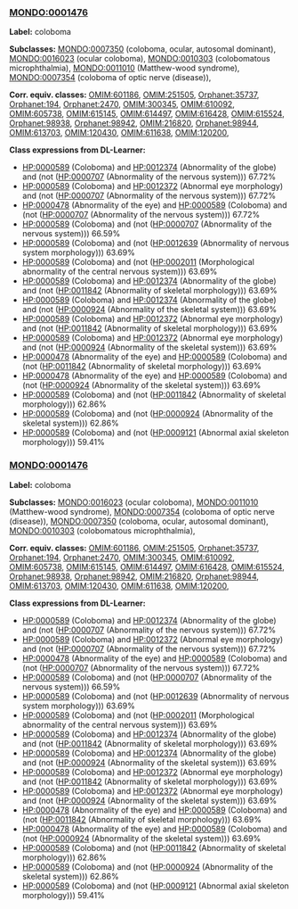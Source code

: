 
### [MONDO:0001476](http://purl.obolibrary.org/obo/MONDO_0001476)
**Label:** coloboma

**Subclasses:** [MONDO:0007350](http://purl.obolibrary.org/obo/MONDO_0007350) (coloboma, ocular, autosomal dominant), [MONDO:0016023](http://purl.obolibrary.org/obo/MONDO_0016023) (ocular coloboma), [MONDO:0010303](http://purl.obolibrary.org/obo/MONDO_0010303) (colobomatous microphthalmia), [MONDO:0011010](http://purl.obolibrary.org/obo/MONDO_0011010) (Matthew-wood syndrome), [MONDO:0007354](http://purl.obolibrary.org/obo/MONDO_0007354) (coloboma of optic nerve (disease)), 

**Corr. equiv. classes:** [OMIM:601186](http://purl.obolibrary.org/obo/OMIM_601186), [OMIM:251505](http://purl.obolibrary.org/obo/OMIM_251505), [Orphanet:35737](http://www.orpha.net/ORDO/Orphanet_35737), [Orphanet:194](http://www.orpha.net/ORDO/Orphanet_194), [Orphanet:2470](http://www.orpha.net/ORDO/Orphanet_2470), [OMIM:300345](http://purl.obolibrary.org/obo/OMIM_300345), [OMIM:610092](http://purl.obolibrary.org/obo/OMIM_610092), [OMIM:605738](http://purl.obolibrary.org/obo/OMIM_605738), [OMIM:615145](http://purl.obolibrary.org/obo/OMIM_615145), [OMIM:614497](http://purl.obolibrary.org/obo/OMIM_614497), [OMIM:616428](http://purl.obolibrary.org/obo/OMIM_616428), [OMIM:615524](http://purl.obolibrary.org/obo/OMIM_615524), [Orphanet:98938](http://www.orpha.net/ORDO/Orphanet_98938), [Orphanet:98942](http://www.orpha.net/ORDO/Orphanet_98942), [OMIM:216820](http://purl.obolibrary.org/obo/OMIM_216820), [Orphanet:98944](http://www.orpha.net/ORDO/Orphanet_98944), [OMIM:613703](http://purl.obolibrary.org/obo/OMIM_613703), [OMIM:120430](http://purl.obolibrary.org/obo/OMIM_120430), [OMIM:611638](http://purl.obolibrary.org/obo/OMIM_611638), [OMIM:120200](http://purl.obolibrary.org/obo/OMIM_120200), 

**Class expressions from DL-Learner:**

- [HP:0000589](http://purl.obolibrary.org/obo/HP_0000589) (Coloboma) and [HP:0012374](http://purl.obolibrary.org/obo/HP_0012374) (Abnormality of the globe) and (not ([HP:0000707](http://purl.obolibrary.org/obo/HP_0000707) (Abnormality of the nervous system))) 67.72%
- [HP:0000589](http://purl.obolibrary.org/obo/HP_0000589) (Coloboma) and [HP:0012372](http://purl.obolibrary.org/obo/HP_0012372) (Abnormal eye morphology) and (not ([HP:0000707](http://purl.obolibrary.org/obo/HP_0000707) (Abnormality of the nervous system))) 67.72%
- [HP:0000478](http://purl.obolibrary.org/obo/HP_0000478) (Abnormality of the eye) and [HP:0000589](http://purl.obolibrary.org/obo/HP_0000589) (Coloboma) and (not ([HP:0000707](http://purl.obolibrary.org/obo/HP_0000707) (Abnormality of the nervous system))) 67.72%
- [HP:0000589](http://purl.obolibrary.org/obo/HP_0000589) (Coloboma) and (not ([HP:0000707](http://purl.obolibrary.org/obo/HP_0000707) (Abnormality of the nervous system))) 66.59%
- [HP:0000589](http://purl.obolibrary.org/obo/HP_0000589) (Coloboma) and (not ([HP:0012639](http://purl.obolibrary.org/obo/HP_0012639) (Abnormality of nervous system morphology))) 63.69%
- [HP:0000589](http://purl.obolibrary.org/obo/HP_0000589) (Coloboma) and (not ([HP:0002011](http://purl.obolibrary.org/obo/HP_0002011) (Morphological abnormality of the central nervous system))) 63.69%
- [HP:0000589](http://purl.obolibrary.org/obo/HP_0000589) (Coloboma) and [HP:0012374](http://purl.obolibrary.org/obo/HP_0012374) (Abnormality of the globe) and (not ([HP:0011842](http://purl.obolibrary.org/obo/HP_0011842) (Abnormality of skeletal morphology))) 63.69%
- [HP:0000589](http://purl.obolibrary.org/obo/HP_0000589) (Coloboma) and [HP:0012374](http://purl.obolibrary.org/obo/HP_0012374) (Abnormality of the globe) and (not ([HP:0000924](http://purl.obolibrary.org/obo/HP_0000924) (Abnormality of the skeletal system))) 63.69%
- [HP:0000589](http://purl.obolibrary.org/obo/HP_0000589) (Coloboma) and [HP:0012372](http://purl.obolibrary.org/obo/HP_0012372) (Abnormal eye morphology) and (not ([HP:0011842](http://purl.obolibrary.org/obo/HP_0011842) (Abnormality of skeletal morphology))) 63.69%
- [HP:0000589](http://purl.obolibrary.org/obo/HP_0000589) (Coloboma) and [HP:0012372](http://purl.obolibrary.org/obo/HP_0012372) (Abnormal eye morphology) and (not ([HP:0000924](http://purl.obolibrary.org/obo/HP_0000924) (Abnormality of the skeletal system))) 63.69%
- [HP:0000478](http://purl.obolibrary.org/obo/HP_0000478) (Abnormality of the eye) and [HP:0000589](http://purl.obolibrary.org/obo/HP_0000589) (Coloboma) and (not ([HP:0011842](http://purl.obolibrary.org/obo/HP_0011842) (Abnormality of skeletal morphology))) 63.69%
- [HP:0000478](http://purl.obolibrary.org/obo/HP_0000478) (Abnormality of the eye) and [HP:0000589](http://purl.obolibrary.org/obo/HP_0000589) (Coloboma) and (not ([HP:0000924](http://purl.obolibrary.org/obo/HP_0000924) (Abnormality of the skeletal system))) 63.69%
- [HP:0000589](http://purl.obolibrary.org/obo/HP_0000589) (Coloboma) and (not ([HP:0011842](http://purl.obolibrary.org/obo/HP_0011842) (Abnormality of skeletal morphology))) 62.86%
- [HP:0000589](http://purl.obolibrary.org/obo/HP_0000589) (Coloboma) and (not ([HP:0000924](http://purl.obolibrary.org/obo/HP_0000924) (Abnormality of the skeletal system))) 62.86%
- [HP:0000589](http://purl.obolibrary.org/obo/HP_0000589) (Coloboma) and (not ([HP:0009121](http://purl.obolibrary.org/obo/HP_0009121) (Abnormal axial skeleton morphology))) 59.41%



### [MONDO:0001476](http://purl.obolibrary.org/obo/MONDO_0001476)
**Label:** coloboma

**Subclasses:** [MONDO:0016023](http://purl.obolibrary.org/obo/MONDO_0016023) (ocular coloboma), [MONDO:0011010](http://purl.obolibrary.org/obo/MONDO_0011010) (Matthew-wood syndrome), [MONDO:0007354](http://purl.obolibrary.org/obo/MONDO_0007354) (coloboma of optic nerve (disease)), [MONDO:0007350](http://purl.obolibrary.org/obo/MONDO_0007350) (coloboma, ocular, autosomal dominant), [MONDO:0010303](http://purl.obolibrary.org/obo/MONDO_0010303) (colobomatous microphthalmia), 

**Corr. equiv. classes:** [OMIM:601186](http://purl.obolibrary.org/obo/OMIM_601186), [OMIM:251505](http://purl.obolibrary.org/obo/OMIM_251505), [Orphanet:35737](http://www.orpha.net/ORDO/Orphanet_35737), [Orphanet:194](http://www.orpha.net/ORDO/Orphanet_194), [Orphanet:2470](http://www.orpha.net/ORDO/Orphanet_2470), [OMIM:300345](http://purl.obolibrary.org/obo/OMIM_300345), [OMIM:610092](http://purl.obolibrary.org/obo/OMIM_610092), [OMIM:605738](http://purl.obolibrary.org/obo/OMIM_605738), [OMIM:615145](http://purl.obolibrary.org/obo/OMIM_615145), [OMIM:614497](http://purl.obolibrary.org/obo/OMIM_614497), [OMIM:616428](http://purl.obolibrary.org/obo/OMIM_616428), [OMIM:615524](http://purl.obolibrary.org/obo/OMIM_615524), [Orphanet:98938](http://www.orpha.net/ORDO/Orphanet_98938), [Orphanet:98942](http://www.orpha.net/ORDO/Orphanet_98942), [OMIM:216820](http://purl.obolibrary.org/obo/OMIM_216820), [Orphanet:98944](http://www.orpha.net/ORDO/Orphanet_98944), [OMIM:613703](http://purl.obolibrary.org/obo/OMIM_613703), [OMIM:120430](http://purl.obolibrary.org/obo/OMIM_120430), [OMIM:611638](http://purl.obolibrary.org/obo/OMIM_611638), [OMIM:120200](http://purl.obolibrary.org/obo/OMIM_120200), 

**Class expressions from DL-Learner:**

- [HP:0000589](http://purl.obolibrary.org/obo/HP_0000589) (Coloboma) and [HP:0012374](http://purl.obolibrary.org/obo/HP_0012374) (Abnormality of the globe) and (not ([HP:0000707](http://purl.obolibrary.org/obo/HP_0000707) (Abnormality of the nervous system))) 67.72%
- [HP:0000589](http://purl.obolibrary.org/obo/HP_0000589) (Coloboma) and [HP:0012372](http://purl.obolibrary.org/obo/HP_0012372) (Abnormal eye morphology) and (not ([HP:0000707](http://purl.obolibrary.org/obo/HP_0000707) (Abnormality of the nervous system))) 67.72%
- [HP:0000478](http://purl.obolibrary.org/obo/HP_0000478) (Abnormality of the eye) and [HP:0000589](http://purl.obolibrary.org/obo/HP_0000589) (Coloboma) and (not ([HP:0000707](http://purl.obolibrary.org/obo/HP_0000707) (Abnormality of the nervous system))) 67.72%
- [HP:0000589](http://purl.obolibrary.org/obo/HP_0000589) (Coloboma) and (not ([HP:0000707](http://purl.obolibrary.org/obo/HP_0000707) (Abnormality of the nervous system))) 66.59%
- [HP:0000589](http://purl.obolibrary.org/obo/HP_0000589) (Coloboma) and (not ([HP:0012639](http://purl.obolibrary.org/obo/HP_0012639) (Abnormality of nervous system morphology))) 63.69%
- [HP:0000589](http://purl.obolibrary.org/obo/HP_0000589) (Coloboma) and (not ([HP:0002011](http://purl.obolibrary.org/obo/HP_0002011) (Morphological abnormality of the central nervous system))) 63.69%
- [HP:0000589](http://purl.obolibrary.org/obo/HP_0000589) (Coloboma) and [HP:0012374](http://purl.obolibrary.org/obo/HP_0012374) (Abnormality of the globe) and (not ([HP:0011842](http://purl.obolibrary.org/obo/HP_0011842) (Abnormality of skeletal morphology))) 63.69%
- [HP:0000589](http://purl.obolibrary.org/obo/HP_0000589) (Coloboma) and [HP:0012374](http://purl.obolibrary.org/obo/HP_0012374) (Abnormality of the globe) and (not ([HP:0000924](http://purl.obolibrary.org/obo/HP_0000924) (Abnormality of the skeletal system))) 63.69%
- [HP:0000589](http://purl.obolibrary.org/obo/HP_0000589) (Coloboma) and [HP:0012372](http://purl.obolibrary.org/obo/HP_0012372) (Abnormal eye morphology) and (not ([HP:0011842](http://purl.obolibrary.org/obo/HP_0011842) (Abnormality of skeletal morphology))) 63.69%
- [HP:0000589](http://purl.obolibrary.org/obo/HP_0000589) (Coloboma) and [HP:0012372](http://purl.obolibrary.org/obo/HP_0012372) (Abnormal eye morphology) and (not ([HP:0000924](http://purl.obolibrary.org/obo/HP_0000924) (Abnormality of the skeletal system))) 63.69%
- [HP:0000478](http://purl.obolibrary.org/obo/HP_0000478) (Abnormality of the eye) and [HP:0000589](http://purl.obolibrary.org/obo/HP_0000589) (Coloboma) and (not ([HP:0011842](http://purl.obolibrary.org/obo/HP_0011842) (Abnormality of skeletal morphology))) 63.69%
- [HP:0000478](http://purl.obolibrary.org/obo/HP_0000478) (Abnormality of the eye) and [HP:0000589](http://purl.obolibrary.org/obo/HP_0000589) (Coloboma) and (not ([HP:0000924](http://purl.obolibrary.org/obo/HP_0000924) (Abnormality of the skeletal system))) 63.69%
- [HP:0000589](http://purl.obolibrary.org/obo/HP_0000589) (Coloboma) and (not ([HP:0011842](http://purl.obolibrary.org/obo/HP_0011842) (Abnormality of skeletal morphology))) 62.86%
- [HP:0000589](http://purl.obolibrary.org/obo/HP_0000589) (Coloboma) and (not ([HP:0000924](http://purl.obolibrary.org/obo/HP_0000924) (Abnormality of the skeletal system))) 62.86%
- [HP:0000589](http://purl.obolibrary.org/obo/HP_0000589) (Coloboma) and (not ([HP:0009121](http://purl.obolibrary.org/obo/HP_0009121) (Abnormal axial skeleton morphology))) 59.41%


